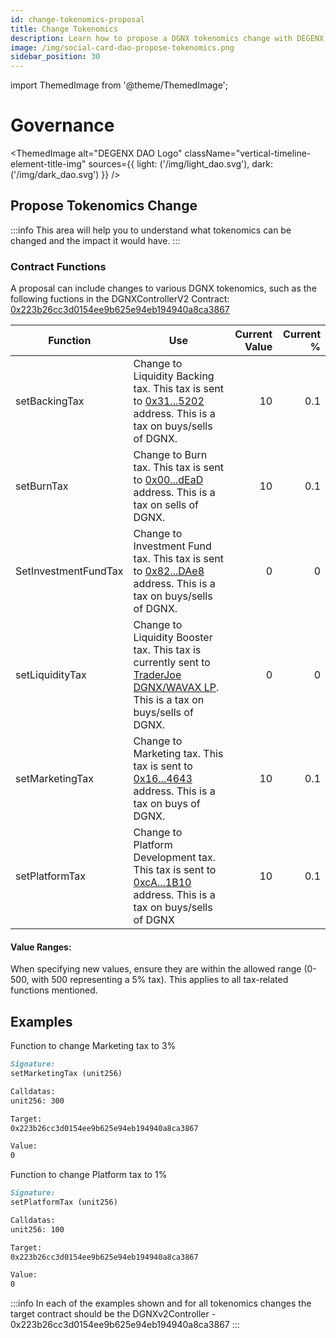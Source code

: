 ```yaml
---
id: change-tokenomics-proposal
title: Change Tokenomics
description: Learn how to propose a DGNX tokenomics change with DEGENX DAO.
image: /img/social-card-dao-propose-tokenomics.png
sidebar_position: 30
---
```

import ThemedImage from '@theme/ThemedImage';

# Governance

<ThemedImage
  alt="DEGENX DAO Logo"
  className="vertical-timeline-element-title-img"
  sources={{
    light: ('/img/light_dao.svg'),
    dark: ('/img/dark_dao.svg')
  }}
/>

## Propose Tokenomics Change

:::info
This area will help you to understand what tokenomics can be changed and the impact it would have.
:::

### Contract Functions

A proposal can include changes to various DGNX tokenomics, such as the following fuctions in the DGNXControllerV2 Contract: [0x223b26cc3d0154ee9b625e94eb194940a8ca3867](https://snowtrace.io/address/0x223b26cc3d0154ee9b625e94eb194940a8ca3867)

|Function                | Use                             | Current Value | Current % |
|------------------------|---------------------------------|--------------:|----------:|
| setBackingTax          |   Change to Liquidity Backing tax. This tax is sent to [0x31...5202](https://snowtrace.io/address/0x31CE1540414361cFf99e83a05e4ad6d35D425202) address. This is a tax on buys/sells of DGNX. | 10 | 0.1 |   
| setBurnTax             |   Change to Burn tax. This tax is sent to [0x00...dEaD](https://snowtrace.io/address/0x000000000000000000000000000000000000dEaD/tokentxns?tokenAddresses=0x51e48670098173025C477D9AA3f0efF7BF9f7812) address. This is a tax on sells of DGNX. | 10 | 0.1 |
| SetInvestmentFundTax   |   Change to Investment Fund tax. This tax is sent to [0x82...DAe8](https://snowtrace.io/address/0x829619513F202e1bFD8929f656EF96bac73BDAe8) address. This is a tax on buys/sells of DGNX. | 0 | 0 |
| setLiquidityTax        |   Change to Liquidity Booster tax. This tax is currently sent to [TraderJoe DGNX/WAVAX LP](https://snowtrace.io/address/0xbcaBb94006400eD84c3699728d6ecbAa06665c89). This is a tax on buys/sells of DGNX. | 0 | 0 |
| setMarketingTax        |   Change to Marketing tax. This tax is sent to [0x16...4643](https://snowtrace.io/address/0x16eF18E42A7d72E52E9B213D7eABA269B90A4643) address. This is a tax on buys of DGNX. | 10 | 0.1 |
| setPlatformTax         |   Change to Platform Development tax. This tax is sent to [0xcA...1B10](https://snowtrace.io/address/0xcA01A9d36F47561F03226B6b697B14B9274b1B10) address. This is a tax on buys/sells of DGNX | 10 | 0.1 |


#### Value Ranges: 

When specifying new values, ensure they are within the allowed range (0-500, with 500 representing a 5% tax). This applies to all tax-related functions mentioned.

## Examples

Function to change Marketing tax to 3%
```Markdown
Signature:
setMarketingTax (unit256)

Calldatas:
unit256: 300

Target:
0x223b26cc3d0154ee9b625e94eb194940a8ca3867

Value: 
0
```
Function to change Platform tax to 1%
```Markdown
Signature:
setPlatformTax (unit256)

Calldatas:
unit256: 100

Target:
0x223b26cc3d0154ee9b625e94eb194940a8ca3867

Value: 
0
```

:::info
In each of the examples shown and for all tokenomics changes the target contract should be the DGNXv2Controller - 0x223b26cc3d0154ee9b625e94eb194940a8ca3867
:::
